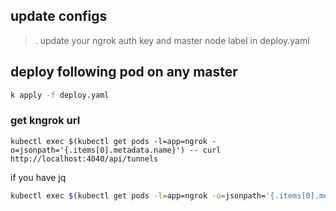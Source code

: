 ## update configs
> . update your ngrok auth key and master node label in deploy.yaml

## deploy following pod on any master
```sh
k apply -f deploy.yaml
```


### get kngrok url
```
kubectl exec $(kubectl get pods -l=app=ngrok -o=jsonpath='{.items[0].metadata.name}') -- curl http://localhost:4040/api/tunnels
```

if you have jq

```sh
kubectl exec $(kubectl get pods -l=app=ngrok -o=jsonpath='{.items[0].metadata.name}') -- curl http://localhost:4040/api/tunnels | jq .
```
